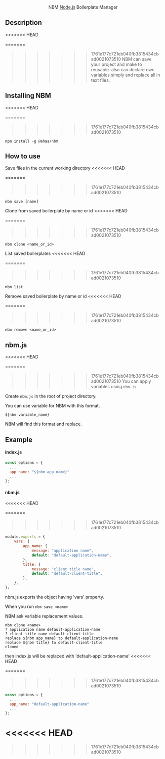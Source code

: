 <p align="center">
  NBM
  <a href="http://nodejs.org" target="_blank">Node.js</a> Boilerplate Manager
</p>

## Description
<<<<<<< HEAD

=======
>>>>>>> 1761e177c721eb040fb3815434cbad0021073510
NBM can save your project and make to reusable.
also can declare own variables simply and replace all in text files.

## Installing NBM
<<<<<<< HEAD

=======
>>>>>>> 1761e177c721eb040fb3815434cbad0021073510
```
npm install -g @ahas/nbm
```

## How to use

Save files in the current working directory
<<<<<<< HEAD

=======
>>>>>>> 1761e177c721eb040fb3815434cbad0021073510
```
nbm save [name]
```

Clone from saved boilerplate by name or id
<<<<<<< HEAD

=======
>>>>>>> 1761e177c721eb040fb3815434cbad0021073510
```
nbm clone <name_or_id>
```

List saved boilerplates
<<<<<<< HEAD

=======
>>>>>>> 1761e177c721eb040fb3815434cbad0021073510
```
nbm list
```

Remove saved boilerplate by name or id
<<<<<<< HEAD

=======
>>>>>>> 1761e177c721eb040fb3815434cbad0021073510
```
nbm remove <name_or_id>
```

## nbm.js
<<<<<<< HEAD

=======
>>>>>>> 1761e177c721eb040fb3815434cbad0021073510
You can apply variables using `nbm.js`

Create `nbm.js` in the root of project directory.

You can use variable for NBM with this format.

`${nbm variable_name}`

NBM will find this format and replace.

## Example

#### index.js

```js
const options = {
  ...
  app_name: "${nbm app_name}"
  ...
};
```

#### nbm.js
<<<<<<< HEAD

=======
>>>>>>> 1761e177c721eb040fb3815434cbad0021073510
```js
module.exports = {
    vars: {
        app_name: {
            message: "application name",
            default: "default-application-name",
        },
        title: {
            message: "client title name",
            default: "default-client-title",
        },
    },
};
```

nbm.js exports the object having 'vars' property.

When you run `nbm save <name>`

NBM ask variable replacement values.

```
nbm clone <name>
? application name default-application-name
? client title name default-client-title
replace ${nbm app_name} to default-application-name
replace ${nbm title} to default-client-title
cloned
```

then index.js will be replaced with 'default-application-name'
<<<<<<< HEAD

=======
>>>>>>> 1761e177c721eb040fb3815434cbad0021073510
```js
const options = {
  ...
  app_name: "default-application-name"
  ...
};
```
<<<<<<< HEAD
=======

>>>>>>> 1761e177c721eb040fb3815434cbad0021073510
